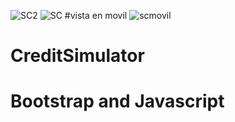 ![SC2](https://user-images.githubusercontent.com/58754599/119872176-cb740300-bee8-11eb-8908-c8a28133c008.png)
![SC](https://user-images.githubusercontent.com/58754599/119871961-949ded00-bee8-11eb-98c9-282371ea857d.png)
#vista en movil
![scmovil](https://user-images.githubusercontent.com/58754599/121594871-423def80-ca03-11eb-99df-6d4568aa47ee.png)

# CreditSimulator
# Bootstrap and Javascript
